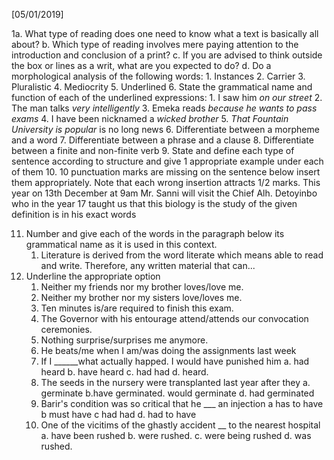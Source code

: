
[05/01/2019]

1a. What type of reading does one need to know what a text is basically  all about?
b. Which type of reading involves mere paying attention to the introduction and conclusion of a print?
c. If you are advised to think outside the box or lines as a writ, what are you expected to do?
d. Do a morphological analysis of the following words: 
	1. Instances
	2. Carrier
	3. Pluralistic
	4. Mediocrity
	5. Underlined
6. State the grammatical name and function of each of the underlined expressions:
	1. I saw him *on our street*
	2. The man talks *very intelligently*
	3. Emeka reads *because he wants to pass exams*
	4. I have been nicknamed a *wicked brother*
	5. *That Fountain University is popular* is no long news
6. Differentiate between a morpheme and a word
7. Differentiate between a phrase and a clause
8. Differentiate between a finite and non-finite verb
9. State and define each type of sentence according to structure and give 1 appropriate example under each of them
10. 10 punctuation marks are missing on the sentence below insert them appropriately. Note that each wrong insertion attracts 1/2 marks.
This year on 13th December at 9am Mr. Sanni will visit the Chief Alh. Detoyinbo who in the year 17 taught us that this biology is the study of the given definition is in his exact words

11. Number and give each of the words in the paragraph below its grammatical name as it is used in this context.
	1. Literature is derived from the word literate which means able to read and write. Therefore, any written material that can...
12. Underline the appropriate option
	1. Neither my friends nor my brother loves/love me.
	2. Neither my brother nor my sisters love/loves me.
	3. Ten minutes is/are required to finish this exam.
	4. The Governor with his entourage attend/attends our convocation ceremonies.
	5. Nothing surprise/surprises me anymore.
	6. He beats/me when I am/was doing the assignments last week
	7. If I ______what actually happed. I would have punished him a. had heard b. have heard c. had had d. heard.
	8. The seeds in the nursery were transplanted last year after they a. germinate b.have germinated. would germinate d. had germinated
	9. Barir's condition was so critical that he ___ an injection a has to have b must have c had had d. had to have
	10. One of the vicitims of the ghastly accident __ to the nearest hospital a. have  been rushed b. were rushed. c. were being rushed d. was rushed. 